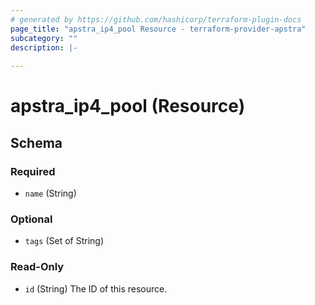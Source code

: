 ```yaml
---
# generated by https://github.com/hashicorp/terraform-plugin-docs
page_title: "apstra_ip4_pool Resource - terraform-provider-apstra"
subcategory: ""
description: |-
  
---
```


# apstra_ip4_pool (Resource)





<!-- schema generated by tfplugindocs -->
## Schema

### Required

- `name` (String)

### Optional

- `tags` (Set of String)

### Read-Only

- `id` (String) The ID of this resource.


